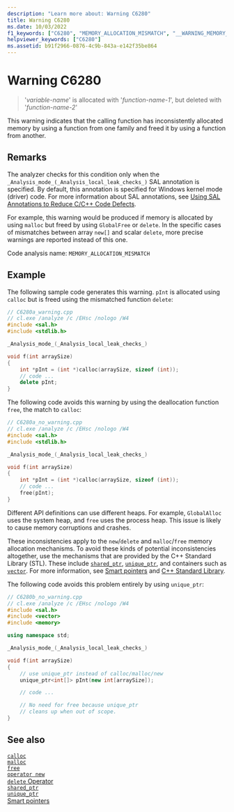 ```yaml
---
description: "Learn more about: Warning C6280"
title: Warning C6280
ms.date: 10/03/2022
f1_keywords: ["C6280", "MEMORY_ALLOCATION_MISMATCH", "__WARNING_MEMORY_ALLOCATION_MISMATCH"]
helpviewer_keywords: ["C6280"]
ms.assetid: b91f2966-0876-4c9b-843a-e142f35be864
---
```

# Warning C6280

> '*variable-name*' is allocated with '*function-name-1*', but deleted with '*function-name-2*'

This warning indicates that the calling function has inconsistently allocated memory by using a function from one family and freed it by using a function from another.

## Remarks

The analyzer checks for this condition only when the `_Analysis_mode_(_Analysis_local_leak_checks_)` SAL annotation is specified. By default, this annotation is specified for Windows kernel mode (driver) code. For more information about SAL annotations, see [Using SAL Annotations to Reduce C/C++ Code Defects](../code-quality/using-sal-annotations-to-reduce-c-cpp-code-defects.md).

For example, this warning would be produced if memory is allocated by using `malloc` but freed by using `GlobalFree` or `delete`. In the specific cases of mismatches between array `new[]` and scalar `delete`, more precise warnings are reported instead of this one.

Code analysis name: `MEMORY_ALLOCATION_MISMATCH`

## Example

The following sample code generates this warning. `pInt` is allocated using `calloc` but is freed using the mismatched function `delete`:

```cpp
// C6280a_warning.cpp
// cl.exe /analyze /c /EHsc /nologo /W4
#include <sal.h>
#include <stdlib.h>

_Analysis_mode_(_Analysis_local_leak_checks_)

void f(int arraySize)
{
    int *pInt = (int *)calloc(arraySize, sizeof (int));
    // code ...
    delete pInt;
}
```

The following code avoids this warning by using the deallocation function `free`, the match to `calloc`:

```cpp
// C6280a_no_warning.cpp
// cl.exe /analyze /c /EHsc /nologo /W4
#include <sal.h>
#include <stdlib.h>

_Analysis_mode_(_Analysis_local_leak_checks_)

void f(int arraySize)
{
    int *pInt = (int *)calloc(arraySize, sizeof (int));
    // code ...
    free(pInt);
}
```

Different API definitions can use different heaps. For example, `GlobalAlloc` uses the system heap, and `free` uses the process heap. This issue is likely to cause memory corruptions and crashes.

These inconsistencies apply to the `new`/`delete` and `malloc`/`free` memory allocation mechanisms. To avoid these kinds of potential inconsistencies altogether, use the mechanisms that are provided by the C++ Standard Library (STL). These include [`shared_ptr`](../standard-library/shared-ptr-class.md), [`unique_ptr`](../standard-library/unique-ptr-class.md), and containers such as [`vector`](../standard-library/vector.md). For more information, see [Smart pointers](../cpp/smart-pointers-modern-cpp.md) and [C++ Standard Library](../standard-library/cpp-standard-library-reference.md).

The following code avoids this problem entirely by using `unique_ptr`:

```cpp
// C6280b_no_warning.cpp
// cl.exe /analyze /c /EHsc /nologo /W4
#include <sal.h>
#include <vector>
#include <memory>

using namespace std;

_Analysis_mode_(_Analysis_local_leak_checks_)

void f(int arraySize)
{
    // use unique_ptr instead of calloc/malloc/new
    unique_ptr<int[]> pInt(new int[arraySize]);

    // code ...

    // No need for free because unique_ptr
    // cleans up when out of scope.
}
```

## See also

[`calloc`](../c-runtime-library/reference/calloc.md)\
[`malloc`](../c-runtime-library/reference/malloc.md)\
[`free`](../c-runtime-library/reference/free.md)\
[`operator new`](../cpp/new-operator-cpp.md)\
[`delete` Operator](../cpp/delete-operator-cpp.md)\
[`shared_ptr`](../standard-library/shared-ptr-class.md)\
[`unique_ptr`](../standard-library/unique-ptr-class.md)\
[Smart pointers](../cpp/smart-pointers-modern-cpp.md)
